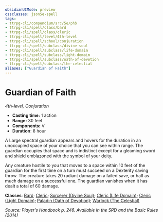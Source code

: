 ```yaml
---
obsidianUIMode: preview
cssclasses: json5e-spell
tags:
- ttrpg-cli/compendium/src/5e/phb
- ttrpg-cli/spell/class/bard
- ttrpg-cli/spell/class/cleric
- ttrpg-cli/spell/level/4th-level
- ttrpg-cli/spell/school/conjuration
- ttrpg-cli/spell/subclass/divine-soul
- ttrpg-cli/spell/subclass/life-domain
- ttrpg-cli/spell/subclass/light-domain
- ttrpg-cli/spell/subclass/oath-of-devotion
- ttrpg-cli/spell/subclass/the-celestial
aliases: ["Guardian of Faith"]
---
```

# Guardian of Faith
*4th-level, Conjuration*  

- **Casting time:** 1 action
- **Range:** 30 feet
- **Components:** V
- **Duration:** 8 hour

A Large spectral guardian appears and hovers for the duration in an unoccupied space of your choice that you can see within range. The guardian occupies that space and is indistinct except for a gleaming sword and shield emblazoned with the symbol of your deity.

Any creature hostile to you that moves to a space within 10 feet of the guardian for the first time on a turn must succeed on a Dexterity saving throw. The creature takes 20 radiant damage on a failed save, or half as much damage on a successful one. The guardian vanishes when it has dealt a total of 60 damage.

**Classes**: [Bard](list-spells-classes-bard); [Cleric](list-spells-classes-cleric); [Sorcerer (Divine Soul)](list-spells-classes-sorcerer-divine-soul-xge); [Cleric (Life Domain)](list-spells-classes-cleric-life-domain); [Cleric (Light Domain)](list-spells-classes-cleric-light-domain); [Paladin (Oath of Devotion)](list-spells-classes-paladin-oath-of-devotion); [Warlock (The Celestial)](list-spells-classes-warlock-the-celestial-xge)

*Source: Player's Handbook p. 246. Available in the <span title='Systems Reference Document (5.1)'>SRD</span> and the Basic Rules (2014)*